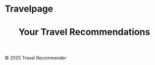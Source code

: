 # Travelpage
<!DOCTYPE html>
<html lang="en">
<head>
  <meta charset="UTF-8">
  <meta name="viewport" content="width=device-width, initial-scale=1.0">
  <title>Travel Recommendations</title>
  <link rel="stylesheet" href="styles.css">
</head>
<body>
  <header>
    <h1>Your Travel Recommendations</h1>
  </header>
  <main id="recommendations"></main>
  <footer>
    <p>© 2025 Travel Recommender</p>
  </footer>
  <script src="recommendations.js"></script>
</body>
</html>
